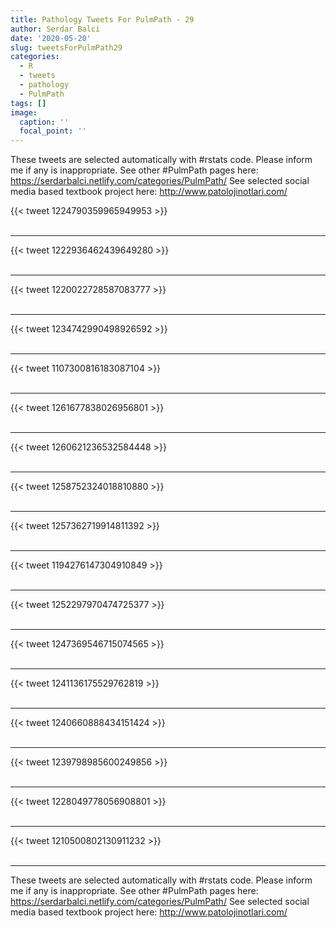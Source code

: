 ```yaml
---
title: Pathology Tweets For PulmPath - 29
author: Serdar Balci
date: '2020-05-20'
slug: tweetsForPulmPath29
categories:
  - R
  - tweets
  - pathology
  - PulmPath
tags: []
image:
  caption: ''
  focal_point: ''
---
```



These tweets are selected automatically with #rstats code. Please inform me if any is inappropriate.
See other #PulmPath pages here: https://serdarbalci.netlify.com/categories/PulmPath/ 
See selected social media based textbook project here: http://www.patolojinotlari.com/

{{< tweet 1224790359965949953 >}}
<br>
<br>
<hr>
{{< tweet 1222936462439649280 >}}
<br>
<br>
<hr>
{{< tweet 1220022728587083777 >}}
<br>
<br>
<hr>
{{< tweet 1234742990498926592 >}}
<br>
<br>
<hr>
{{< tweet 1107300816183087104 >}}
<br>
<br>
<hr>
{{< tweet 1261677838026956801 >}}
<br>
<br>
<hr>
{{< tweet 1260621236532584448 >}}
<br>
<br>
<hr>
{{< tweet 1258752324018810880 >}}
<br>
<br>
<hr>
{{< tweet 1257362719914811392 >}}
<br>
<br>
<hr>
{{< tweet 1194276147304910849 >}}
<br>
<br>
<hr>
{{< tweet 1252297970474725377 >}}
<br>
<br>
<hr>
{{< tweet 1247369546715074565 >}}
<br>
<br>
<hr>
{{< tweet 1241136175529762819 >}}
<br>
<br>
<hr>
{{< tweet 1240660888434151424 >}}
<br>
<br>
<hr>
{{< tweet 1239798985600249856 >}}
<br>
<br>
<hr>
{{< tweet 1228049778056908801 >}}
<br>
<br>
<hr>
{{< tweet 1210500802130911232 >}}
<br>
<br>
<hr>


These tweets are selected automatically with #rstats code. Please inform me if any is inappropriate.
See other #PulmPath pages here: https://serdarbalci.netlify.com/categories/PulmPath/ 
See selected social media based textbook project here: http://www.patolojinotlari.com/
